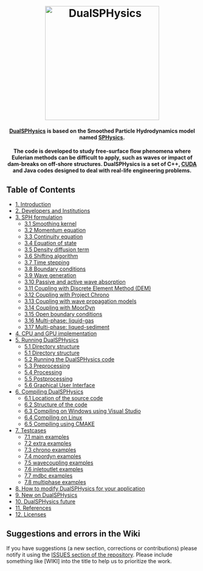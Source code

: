 <h1 align="center">
  <br>
  <a href="http://dual.sphysics.org/"><img src="http://design.sphysics.org/img/logo_dualsphysics.png" alt="DualSPHysics" width="300"></a>
</h1>

<h4 align="center"><a href="https://http://www.dual.sphysics.org" target="_blank">DualSPHysics</a> is based on the Smoothed Particle Hydrodynamics model named <a href="https://http://www.sphysics.org" target="_blank">SPHysics</a>.</h4>

<h4 align="center">The code is developed to study free-surface flow phenomena where Eulerian methods can be difficult to apply, such as waves or impact of dam-breaks on off-shore structures. DualSPHysics is a set of C++, <a href="https://developer.nvidia.com/cuda-zone" target="_blank">CUDA</a> and Java codes designed to deal with real-life engineering problems.</h4>


## Table of Contents
<div>
    <ul>
        <li>
            <a href="1.-Introduction">1. Introduction</a>
        </li>
        <li>
            <a href="2.-Developers-and-Institutions">2. Developers and Institutions</a>
        </li>
        <li>
            <a href="3.-SPH-formulation">3. SPH formulation</a>
            <ul>
                <li><a href="3.-SPH-formulation#31-smoothing-kernel">3.1 Smoothing kernel</a></li>
                <li><a href="3.-SPH-formulation#32-momentum-equation">3.2 Momentum equation</a></li>
                <li><a href="3.-SPH-formulation#33-continuity-equation">3.3 Continuity equation</a></li>
                <li><a href="3.-SPH-formulation#34-equation-of-state">3.4 Equation of state</a></li>
                <li><a href="3.-SPH-formulation#35-density-diffusion-term">3.5 Density diffusion term</a></li>
                <li><a href="3.-SPH-formulation#36-shifting-algorithm">3.6 Shifting algorithm</a></li>
                <li><a href="3.-SPH-formulation#37-time-stepping">3.7 Time stepping</a></li>
                <li><a href="3.-SPH-formulation#38-boundary-conditions">3.8 Boundary conditions</a></li>
                <li><a href="3.-SPH-formulation#39-wave-generation">3.9 Wave generation</a></li>
                <li><a href="3.-SPH-formulation#310-passive-and-active-wave-absorption">3.10 Passive and active wave absorption</a></li>
                <li><a href="3.-SPH-formulation#311-coupling-with-discrete-element-method-dem">3.11 Coupling with Discrete Element Method (DEM)</a></li>
                <li><a href="3.-SPH-formulation#312-coupling-dualsphysics-with-project-chrono">3.12 Coupling with Project Chrono</a></li>
                <li><a href="3.-SPH-formulation#313-coupling-with-wave-propagation-models">3.13 Coupling with wave propagation models</a></li>
                <li><a href="3.-SPH-formulation#314-coupling-with-moordyn">3.14 Coupling with MoorDyn</a></li>
                <li><a href="3.-SPH-formulation#315-open-boundary-conditions">3.15 Open boundary conditions</a></li>
                <li><a href="3.-SPH-formulation#316-multi-phase-two-phase-liquid-gas-implementation-in-dualsphysics">3.16 Multi-phase: liquid-gas</a></li>
                <li><a href="3.-SPH-formulation#317-multi-phase-two-phase-liquid-sediment-implementation-in-dualsphysics">3.17 Multi-phase: liqued-sediment</a></li>
            </ul>
        </li>
        <li>
            <a href="4.-CPU-and-GPU-implementation">4. CPU and GPU implementation</a>
        </li>
        <li>
            <a href="5.-Running-DualSPHysics">5. Running DualSPHysics</a>
            <ul>
                <li><a href="5.-Running-DualSPHysics#51-pre-requisites-before-you-run">5.1 Directory structure</a></li>
                <li><a href="5.-Running-DualSPHysics#52-directory-structure">5.1 Directory structure</a></li>
                <li><a href="5.-Running-DualSPHysics#53-running-the-dualsphysics-code">5.2 Running the DualSPHysics code</a></li>
                <li><a href="5.-Running-DualSPHysics#54-preprocessing">5.3 Preprocessing</a></li>
                <li><a href="5.-Running-DualSPHysics#55-processing">5.4 Processing</a></li>
                <li><a href="5.-Running-DualSPHysics#56-postprocessing">5.5 Postprocessing</a></li>
                <li><a href="5.-Running-DualSPHysics#57-graphical-user-interface">5.6 Graphical User Interface</a></li>
            </ul>
        </li>
        <li>
            <a href="6.-Compiling-DualSPHysics">6. Compiling DualSPHysics</a>
            <ul>
                <li><a href="6.-Compiling-DualSPHysics#61-location-of-the-source-code">6.1 Location of the source code</a></li>
                <li><a href="6.-Compiling-DualSPHysics#62-structure-of-the-code">6.2 Structure of the code</a></li>
                <li><a href="6.-Compiling-DualSPHysics#63-compiling-on-windows-using-vs">6.3 Compiling on Windows using Visual Studio</a></li>
                <li><a href="6.-Compiling-DualSPHysics#64-compiling-on-linux">6.4 Compiling on Linux</a></li>
                <li><a href="6.-Compiling-DualSPHysics#65-compiling-using-cmake">6.5 Compiling using CMAKE</a></li>
            </ul>
        </li>
        <li>
            <a href="7.-Testcases">7. Testcases</a>
            <ul>
                <li><a href="7.-Testcases#71-main-examples">7.1 main examples</a></li>
                <li><a href="7.-Testcases#72-extra-examples">7.2 extra examples</a></li>
                <li><a href="7.-Testcases#73-chrono-examples">7.3 chrono examples</a></li>
                <li><a href="7.-Testcases#74-moordyn-examples">7.4 moordyn examples</a></li>
                <li><a href="7.-Testcases#75-wavecoupling-examples">7.5 wavecoupling examples</a></li>
                <li><a href="7.-Testcases#76-inletoutlet-examples">7.6 inletoutlet examples</a></li>
                <li><a href="7.-Testcases#77-mdbc-examples">7.7 mdbc examples</a></li>
                <li><a href="7.-Testcases#78-multiphase-examples">7.8 multiphase examples</a></li>
            </ul>
        </li>
        <li>
            <a href="8.-How-to-modify-DualSPHysics-for-your-application">8. How to modify DualSPHysics for your application</a>
        </li>
        <li>
            <a href="9.-New-on-DualSPHysics">9. New on DualSPHysics</a>
        </li>
        <li>
            <a href="10.-DualSPHysics-future">10. DualSPHysics future</a>
        </li>
        <li>
            <a href="11.-References">11. References</a>
        </li>
        <li>
            <a href="12.-Licenses">12. Licenses</a>
        </li>
       </ul>
</div>



## Suggestions and errors in the Wiki
If you have suggestions (a new section, corrections or contributions) please notify it using the [ISSUES section of the repository](https://github.com/DualSPHysics/DualSPHysics/issues). Please include something like [WIKI] into the title to help us to prioritize the work.
